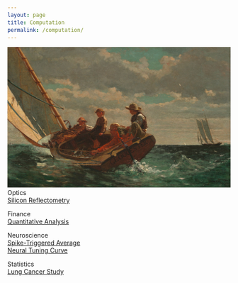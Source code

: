 ```yaml
---
layout: page
title: Computation
permalink: /computation/
---
```


<img src="/image/WinslowHomer.BreezingUp.jpg" alt="homer">

<br>
Optics
<br>
<a href="/link/reflect.html">Silicon Reflectometry</a>

Finance
<br>
<a href="/link/quant.html">Quantitative Analysis</a>

Neuroscience
<br>
<a href="/link/sta.html">Spike-Triggered Average</a>
<br>
<a href="/link/tune.html">Neural Tuning Curve</a>

Statistics
<br>
<a href="/link/lung.html">Lung Cancer Study</a>
